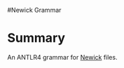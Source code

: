 #Newick Grammar

# Summary

An ANTLR4 grammar for [Newick](https://en.wikipedia.org/wiki/Newick_format) files.
